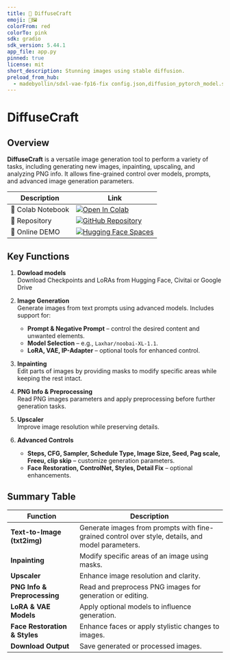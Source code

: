 ```yaml
---
title: 🧩 DiffuseCraft
emoji: 🧩🖼️
colorFrom: red
colorTo: pink
sdk: gradio
sdk_version: 5.44.1
app_file: app.py
pinned: true
license: mit
short_description: Stunning images using stable diffusion.
preload_from_hub:
  - madebyollin/sdxl-vae-fp16-fix config.json,diffusion_pytorch_model.safetensors
---
```


# DiffuseCraft

## Overview
**DiffuseCraft** is a versatile image generation tool to perform a variety of tasks, including generating new images, inpainting, upscaling, and analyzing PNG info. It allows fine-grained control over models, prompts, and advanced image generation parameters.

| Description | Link |
| ----------- | ---- |
| 📙 Colab Notebook | [![Open In Colab](https://colab.research.google.com/assets/colab-badge.svg)](https://colab.research.google.com/github/R3gm/DiffuseCraft/blob/main/DiffuseCraft_Colab.ipynb) |
| 🎉 Repository | [![GitHub Repository](https://img.shields.io/badge/GitHub-Repository-black?style=flat-square&logo=github)](https://github.com/R3gm/DiffuseCraft) |
| 🚀 Online DEMO | [![Hugging Face Spaces](https://img.shields.io/badge/%F0%9F%A4%97%20Hugging%20Face-Spaces-blue)](https://huggingface.co/spaces/r3gm/DiffuseCraft) |

## Key Functions
1. **Dowload models**  
   Download Checkpoints and LoRAs from Hugging Face, Civitai or Google Drive
2. **Image Generation**  
   Generate images from text prompts using advanced models. Includes support for:
   - **Prompt & Negative Prompt** – control the desired content and unwanted elements.  
   - **Model Selection** – e.g., `Laxhar/noobai-XL-1.1`.  
   - **LoRA, VAE, IP-Adapter** – optional tools for enhanced control.

3. **Inpainting**  
   Edit parts of images by providing masks to modify specific areas while keeping the rest intact.

4. **PNG Info & Preprocessing**  
   Read PNG images parameters and apply preprocessing before further generation tasks.

5. **Upscaler**  
   Improve image resolution while preserving details.

6. **Advanced Controls**  
   - **Steps, CFG, Sampler, Schedule Type, Image Size, Seed, Pag scale, Freeu, clip skip** – customize generation parameters.  
   - **Face Restoration, ControlNet, Styles, Detail Fix** – optional enhancements.

## Summary Table

| Function                   | Description |
|----------------------------|-------------|
| **Text-to-Image (txt2img)**| Generate images from prompts with fine-grained control over style, details, and model parameters. |
| **Inpainting**              | Modify specific areas of an image using masks. |
| **Upscaler**                | Enhance image resolution and clarity. |
| **PNG Info & Preprocessing**| Read and preprocess PNG images for generation or editing. |
| **LoRA & VAE Models**       | Apply optional models to influence generation. |
| **Face Restoration & Styles**| Enhance faces or apply stylistic changes to images. |
| **Download Output**         | Save generated or processed images. |
